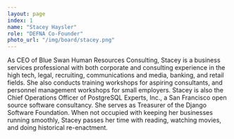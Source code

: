 ```yaml
---
layout: page
index: 1
name: "Stacey Haysler"
role: "DEFNA Co-Founder"
photo_url: "/img/board/stacey.png"
---
```


As CEO of Blue Swan Human Resources Consulting, Stacey is a business services professional with both corporate and consulting experience in the high tech, legal, recruiting, communications and media, banking, and retail fields. She also conducts training workshops for aspiring consultants, and personnel management workshops for small employers. Stacey is also the Chief Operations Officer of PostgreSQL Experts, Inc., a San Francisco open source software consultancy. She serves as Treasurer of the Django Software Foundation. When not occupied with keeping her businesses running smoothly, Stacey passes her time with reading, watching movies, and doing historical re-enactment.
